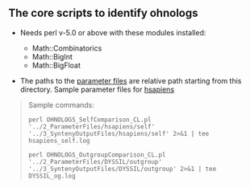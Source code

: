 ## The core scripts to identify ohnologs


* Needs perl v-5.0 or above with these modules installed:     
	* Math::Combinatorics
	* Math::BigInt
	* Math::BigFloat
	
* The paths to the [parameter files](../2_ParameterFiles/) are relative path starting from this directory. Sample parameter files for [hsapiens](../2_ParameterFiles/hsapiens) 

> Sample commands: 
> 
>   `perl OHNOLOGS_SelfComparison_CL.pl '../2_ParameterFiles/hsapiens/self' '../3_SyntenyOutputFiles/hsapiens/self' 2>&1 | tee hsapiens_self.log`
>   
>   `perl OHNOLOGS_OutgroupComparison_CL.pl '../2_ParameterFiles/DYSSIL/outgroup' '../3_SyntenyOutputFiles/DYSSIL/outgroup' 2>&1 | tee DYSSIL_og.log`